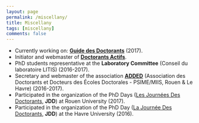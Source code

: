 ```yaml
---
layout: page
permalink: /miscellany/
title: Miscellany
tags: [miscellany]
comments: false
---
```

* Currently working on:
  [**Guide des Doctorants**](https://wiki.litislab.fr/doku.php?id=doctorants:doctorants) (2017).
* Initiator and webmaster of [**Doctorants Actifs**](https://sites.google.com/view/doctorants-actifs).
* PhD students representative at the **Laboratory Committee** (Conseil du
  laboratoire LITIS) (2016-2017).
* Secretary and webmaster of the association [**ADDED**](https://sites.google.com/prod/view/association-added) (Association des Doctorants et Docteurs des
  Écoles Doctorales - PSIME/MIIS, Rouen & Le Havre) (2016-2017).
* Participated in the organization of the PhD Days ([Les Journées Des Doctorants](http://association-added.fr/jdd2017-en/),
  **JDD**) at Rouen University (2017).
* Participated in the organization of the PhD Day ([La Journée Des Doctorants](https://sites.google.com/site/jddspmii2016/),
  **JDD**) at the Havre University (2016).

